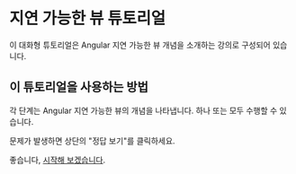 # 지연 가능한 뷰 튜토리얼

이 대화형 튜토리얼은 Angular 지연 가능한 뷰 개념을 소개하는 강의로 구성되어 있습니다.

## 이 튜토리얼을 사용하는 방법

각 단계는 Angular 지연 가능한 뷰의 개념을 나타냅니다. 하나 또는 모두 수행할 수 있습니다.

문제가 발생하면 상단의 "정답 보기"를 클릭하세요.

좋습니다, [시작해 보겠습니다](/tutorials/deferrable-views/1-what-are-deferrable-views).